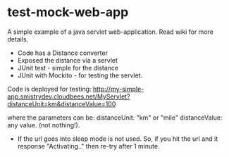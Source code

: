 test-mock-web-app
=================

A simple example of a java servlet web-application. Read wiki for more details.
* Code has a Distance converter
* Exposed the distance via a servlet
* JUnit test - simple for the distance
* JUnit with Mockito - for testing the servlet.
 

Code is deployed for testing:
http://my-simple-app.smistrydev.cloudbees.net/MyServlet?distanceUnit=km&distanceValue=100

where the parameters can be:
distanceUnit:  "km" or "mile"
distanceValue: any value. (not nothing!).

* If the url goes into sleep mode is not used. So, if you hit the url and it response "Activating.." then re-try after 1 minute.

